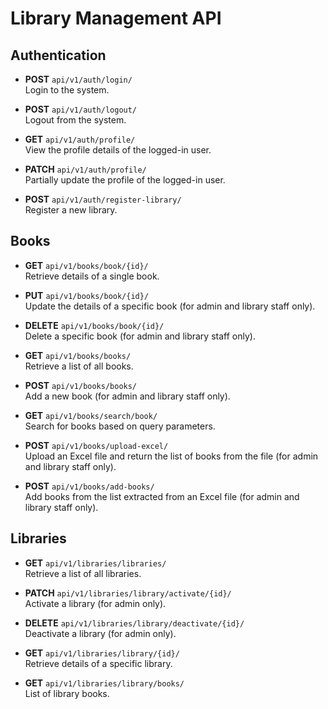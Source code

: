 # Library Management API

## Authentication

- **POST** `api/v1/auth/login/`  
  Login to the system.

- **POST** `api/v1/auth/logout/`  
  Logout from the system.

- **GET** `api/v1/auth/profile/`  
  View the profile details of the logged-in user.

- **PATCH** `api/v1/auth/profile/`  
  Partially update the profile of the logged-in user.

- **POST** `api/v1/auth/register-library/`  
  Register a new library.

## Books

- **GET** `api/v1/books/book/{id}/`  
  Retrieve details of a single book.

- **PUT** `api/v1/books/book/{id}/`  
  Update the details of a specific book (for admin and library staff only).

- **DELETE** `api/v1/books/book/{id}/`  
  Delete a specific book (for admin and library staff only).

- **GET** `api/v1/books/books/`  
  Retrieve a list of all books.

- **POST** `api/v1/books/books/`  
  Add a new book (for admin and library staff only).

- **GET** `api/v1/books/search/book/`  
  Search for books based on query parameters.

- **POST** `api/v1/books/upload-excel/`  
  Upload an Excel file and return the list of books from the file (for admin and library staff only).

- **POST** `api/v1/books/add-books/`  
  Add books from the list extracted from an Excel file (for admin and library staff only).

## Libraries

- **GET** `api/v1/libraries/libraries/`  
  Retrieve a list of all libraries.

- **PATCH** `api/v1/libraries/library/activate/{id}/`  
  Activate a library (for admin only).

- **DELETE** `api/v1/libraries/library/deactivate/{id}/`  
  Deactivate a library (for admin only).

- **GET** `api/v1/libraries/library/{id}/`  
  Retrieve details of a specific library.
  
- **GET** `api/v1/libraries/library/books/`  
  List of library books.
